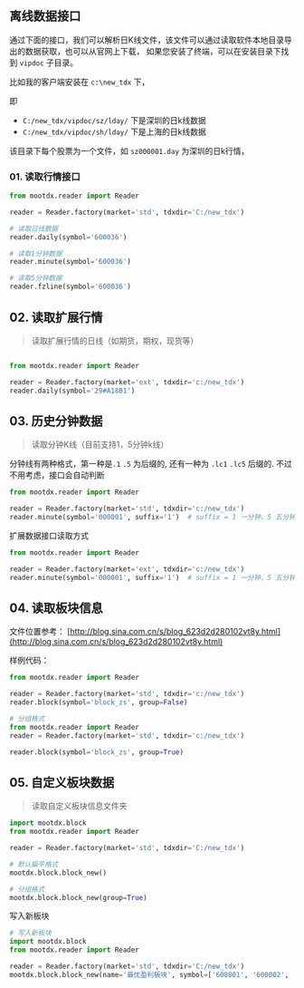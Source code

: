 ## 离线数据接口

通过下面的接口，我们可以解析日K线文件，该文件可以通过读取软件本地目录导出的数据获取，也可以从官网上下载， 如果您安装了终端，可以在安装目录下找到 `vipdoc` 子目录。

比如我的客户端安装在 `c:\new_tdx` 下，

即

- `C:/new_tdx/vipdoc/sz/lday/` 下是深圳的日k线数据
- `C:/new_tdx/vipdoc/sh/lday/` 下是上海的日k线数据

该目录下每个股票为一个文件，如 `sz000001.day` 为深圳的日k行情，

### 01. 读取行情接口

```python
from mootdx.reader import Reader

reader = Reader.factory(market='std', tdxdir='C:/new_tdx')

# 读取日线数据
reader.daily(symbol='600036')

# 读取1分钟数据
reader.minute(symbol='600036')

# 读取5分钟数据
reader.fzline(symbol='600036')
```

## 02. 读取扩展行情

> 读取扩展行情的日线（如期货，期权，现货等）

```python

from mootdx.reader import Reader

reader = Reader.factory(market='ext', tdxdir='c:/new_tdx')
reader.daily(symbol='29#A1801')
```

## 03. 历史分钟数据

> 读取分钟K线（目前支持1，5分钟k线）

分钟线有两种格式，第一种是`.1` `.5` 为后缀的, 还有一种为 `.lc1` `.lc5` 后缀的. 不过不用考虑，接口会自动判断

```python
from mootdx.reader import Reader

reader = Reader.factory(market='std', tdxdir='c:/new_tdx')
reader.minute(symbol='000001', suffix='1')  # suffix = 1 一分钟，5 五分钟
```

扩展数据接口读取方式

```python
from mootdx.reader import Reader

reader = Reader.factory(market='ext', tdxdir='c:/new_tdx')
reader.minute(symbol='000001', suffix='1')  # suffix = 1 一分钟，5 五分钟
```

## 04. 读取板块信息

文件位置参考： [http://blog.sina.com.cn/s/blog_623d2d280102vt8y.html](http://blog.sina.com.cn/s/blog_623d2d280102vt8y.html)

样例代码：

```python
from mootdx.reader import Reader

reader = Reader.factory(market='std', tdxdir='c:/new_tdx')
reader.block(symbol='block_zs', group=False)
```

```python
# 分组格式
from mootdx.reader import Reader
reader = Reader.factory(market='std', tdxdir='c:/new_tdx')

reader.block(symbol='block_zs', group=True)
```

## 05. 自定义板块数据

> 读取自定义板块信息文件夹

```python
import mootdx.block
from mootdx.reader import Reader

reader = Reader.factory(market='std', tdxdir='C:/new_tdx')

# 默认扁平格式
mootdx.block.block_new()

# 分组格式
mootdx.block.block_new(group=True)
```

写入新板块

```python
# 写入新板块
import mootdx.block
from mootdx.reader import Reader

reader = Reader.factory(market='std', tdxdir='C:/new_tdx')
mootdx.block.block_new(name='最优盈利板块', symbol=['600001', '600002', '600003', '600004', ])
```
